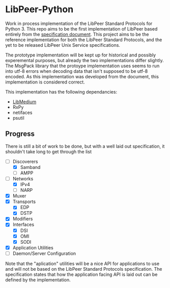 # LibPeer-Python
Work in process implementation of the LibPeer Standard Protocols for Python 3. This repo aims to be the first implementation of LibPeer based entirely from the [specification document](https://saltlamp.pcthingz.com/utdata/LibPeer/LibPeer_Standard_Protocols_v1.pdf). This project aims to be the reference implementation for both the LibPeer Standard Protocols, and the yet to be released LibPeer Unix Service specifications.

The prototype implementation will be kept up for historical and possibly experemental purposes, but already the two implementations differ slightly. The MsgPack library that the protoype implementation uses seems to run into utf-8 errors when decoding data that isn't supposed to be utf-8 encoded. As this implementation was developed from the document, this implementation is considered correct.

This implementation has the following dependancies:
 * [LibMedium](https://github.com/Tilo15/LibMedium)
 * RxPy
 * netifaces
 * psutil

 ## Progress

There is still a bit of work to be done, but with a well laid out specification, it shouldn't take long to get through the list

- [ ] Discoverers
  - [x] Samband
  - [ ] AMPP
- [ ] Networks
  - [x] IPv4
  - [ ] NARP
- [x] Muxer
- [x] Transports
  - [x] EDP
  - [x] DSTP
- [x] Modifiers
- [X] Interfaces
  - [X] DSI
  - [x] OMI
  - [X] SODI
- [x] Application Utilities
- [ ] Daemon/Server Configuration

Note that the "aplication" utilities will be a nice API for applications to use and will not be based on the LibPeer Standard Protocols specification. The specification states that how the application facing API is laid out can be defined by the implementation.